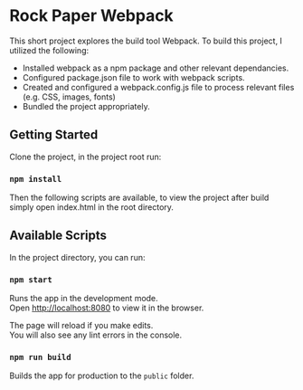 # Rock Paper Webpack

This short project explores the build tool Webpack. To build this project, I utilized the following:

- Installed webpack as a npm package and other relevant dependancies.
- Configured package.json file to work with webpack scripts.
- Created and configured a webpack.config.js file to process relevant files (e.g. CSS, images, fonts)
- Bundled the project appropriately. 

## Getting Started

Clone the project, in the project root run:

### `npm install`

Then the following scripts are available, to view the project after build simply open index.html in the root directory.

## Available Scripts

In the project directory, you can run:

### `npm start`

Runs the app in the development mode.\
Open [http://localhost:8080](http://localhost:8080) to view it in the browser.

The page will reload if you make edits.\
You will also see any lint errors in the console.

### `npm run build`

Builds the app for production to the `public` folder.
